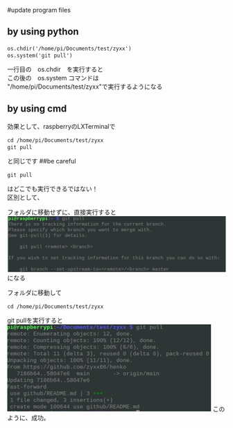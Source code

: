 
#update program files
## by using python
```
os.chdir('/home/pi/Documents/test/zyxx')
os.system('git pull')
```
一行目の　os.chdir　を実行すると<br>
この後の　os.system コマンドは<br>"/home/pi/Documents/test/zyxx"で実行するようになる
## by using cmd
効果として、raspberryのLXTerminalで
```
cd /home/pi/Documents/test/zyxx
git pull
```
と同じです
##be careful
```
git pull
```
はどこでも実行できるではない！ <br>
区別として、

フォルダに移動せずに、直接実行すると
![img.png](img.png)
になる

フォルダに移動して
```
cd /home/pi/Documents/test/zyxx
```
git pullを実行すると
![img_1.png](img_1.png)
このように、成功。